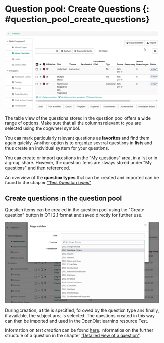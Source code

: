 # Question pool: Create Questions {: #question_pool_create_questions}

![Fragenpool](assets/Fragenpool_favoriten.png)

The table view of the questions stored in the question pool offers a wide range of options. Make sure that all the columns relevant to you are selected using the cogwheel symbol.

You can mark particularly relevant questions as **favorites** and find them again quickly. Another option is to organize several questions in **lists** and thus create an individual system for your questions.

You can create or import questions in the "My questions" area, in a list or in a group share. However, the question items are always stored under "My questions" and then referenced. 

An overview of the **question types** that can be created and imported can be found in the chapter ["Test Question types"](../learningresources/Test_question_types.md) 

## Create questions in the question pool

Question items can be created in the question pool using the "Create question" button in QTI 2.1 format and saved directly for further use. 

![Fragetypen](assets/Frage_erstellen_typen.png)

During creation, a title is specified, followed by the question type and finally, if available, the subject area is selected. The questions created in this way can then be imported and used in the OpenOlat learning resource Test.

Information on _test creation_ can be found [here](https://docs.openolat.org/manual_how-to/test_creation_procedure/test_creation_procedure/). Information on the further structure of a question in the chapter ["Detailed view of a question"](Item_Detailed_View.md).


